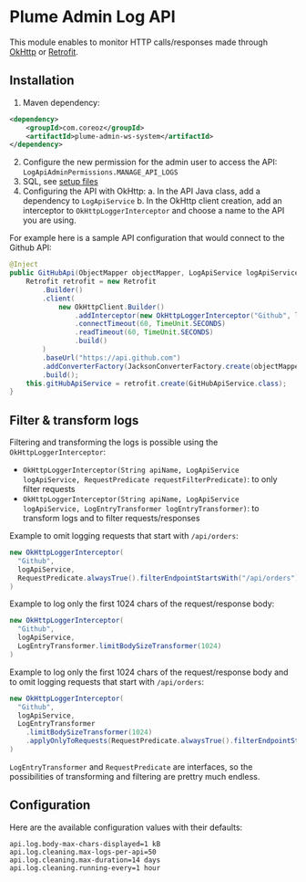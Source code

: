 Plume Admin Log API
===================

This module enables to monitor HTTP calls/responses made through [OkHttp](https://square.github.io/okhttp/) or [Retrofit](https://square.github.io/retrofit/).

Installation
------------

1. Maven dependency:
```xml
<dependency>
    <groupId>com.coreoz</groupId>
    <artifactId>plume-admin-ws-system</artifactId>
</dependency>
```
2. Configure the new permission for the admin user to access the API: `LogApiAdminPermissions.MANAGE_API_LOGS`
3. SQL, see [setup files](sql)
4. Configuring the API with OkHttp:
  a. In the API Java class, add a dependency to `LogApiService`
  b. In the OkHttp client creation, add an interceptor to `OkHttpLoggerInterceptor` and choose a name to the API you are using.

For example here is a sample API configuration that would connect to the Github API:
```java
@Inject
public GitHubApi(ObjectMapper objectMapper, LogApiService logApiService) {
    Retrofit retrofit = new Retrofit
        .Builder()
        .client(
            new OkHttpClient.Builder()
                .addInterceptor(new OkHttpLoggerInterceptor("Github", logApiService))
                .connectTimeout(60, TimeUnit.SECONDS)
                .readTimeout(60, TimeUnit.SECONDS)
                .build()
        )
        .baseUrl("https://api.github.com")
        .addConverterFactory(JacksonConverterFactory.create(objectMapper))
        .build();
    this.gitHubApiService = retrofit.create(GitHubApiService.class);
}
```

Filter & transform logs
-----------------------

Filtering and transforming the logs is possible using the `OkHttpLoggerInterceptor`:
- `OkHttpLoggerInterceptor(String apiName, LogApiService logApiService, RequestPredicate requestFilterPredicate)`: to only filter requests
- `OkHttpLoggerInterceptor(String apiName, LogApiService logApiService, LogEntryTransformer logEntryTransformer)`: to transform logs and to filter requests/responses

Example to omit logging requests that start with `/api/orders`:
```java
new OkHttpLoggerInterceptor(
  "Github",
  logApiService,
  RequestPredicate.alwaysTrue().filterEndpointStartsWith("/api/orders")
)
```

Example to log only the first 1024 chars of the request/response body:
```java
new OkHttpLoggerInterceptor(
  "Github",
  logApiService,
  LogEntryTransformer.limitBodySizeTransformer(1024)
)
```

Example to log only the first 1024 chars of the request/response body and to omit logging requests that start with `/api/orders`:
```java
new OkHttpLoggerInterceptor(
  "Github",
  logApiService,
  LogEntryTransformer
    .limitBodySizeTransformer(1024)
    .applyOnlyToRequests(RequestPredicate.alwaysTrue().filterEndpointStartsWith("/api/orders"))
)
```

`LogEntryTransformer` and `RequestPredicate` are interfaces, so the possibilities of transforming and filtering are prettry much endless.

Configuration
-------------

Here are the available configuration values with their defaults:
```
api.log.body-max-chars-displayed=1 kB
api.log.cleaning.max-logs-per-api=50
api.log.cleaning.max-duration=14 days
api.log.cleaning.running-every=1 hour
```
